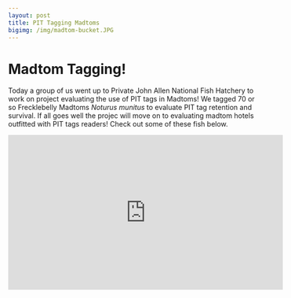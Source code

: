 ```yaml
---
layout: post
title: PIT Tagging Madtoms
bigimg: /img/madtom-bucket.JPG
---
```


# Madtom Tagging!

Today a group of us went up to Private John Allen National Fish Hatchery to 
work on project evaluating the use of PIT tags in Madtoms! We tagged 70 or so 
Frecklebelly Madtoms _Noturus munitus_ to evaluate PIT tag retention and survival.
If all goes well the projec will move on to evaluating madtom hotels outfitted with
PIT tags readers! Check out some of these fish below. 

<iframe width="560" height="315" src="https://www.youtube.com/embed/T6FWqfFwGNk" frameborder="0" allow="autoplay; encrypted-media" allowfullscreen></iframe>